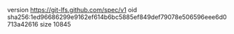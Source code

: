 version https://git-lfs.github.com/spec/v1
oid sha256:1ed96686299e9162ef614b6bc5885ef849def79078e506596eee6d0713a42616
size 10845
